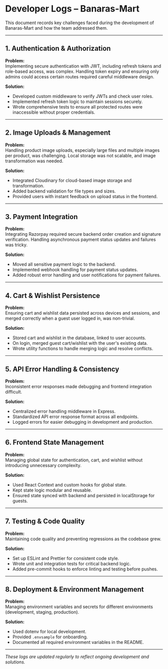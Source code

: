 # Developer Logs – Banaras-Mart

This document records key challenges faced during the development of Banaras-Mart and how the team addressed them.

---

## 1. **Authentication & Authorization**

**Problem:**  
Implementing secure authentication with JWT, including refresh tokens and role-based access, was complex. Handling token expiry and ensuring only admins could access certain routes required careful middleware design.

**Solution:**  
- Developed custom middleware to verify JWTs and check user roles.
- Implemented refresh token logic to maintain sessions securely.
- Wrote comprehensive tests to ensure all protected routes were inaccessible without proper credentials.

---

## 2. **Image Uploads & Management**

**Problem:**  
Handling product image uploads, especially large files and multiple images per product, was challenging. Local storage was not scalable, and image transformation was needed.

**Solution:**  
- Integrated Cloudinary for cloud-based image storage and transformation.
- Added backend validation for file types and sizes.
- Provided users with instant feedback on upload status in the frontend.

---

## 3. **Payment Integration**

**Problem:**  
Integrating Razorpay required secure backend order creation and signature verification. Handling asynchronous payment status updates and failures was tricky.

**Solution:**  
- Moved all sensitive payment logic to the backend.
- Implemented webhook handling for payment status updates.
- Added robust error handling and user notifications for payment failures.

---

## 4. **Cart & Wishlist Persistence**

**Problem:**  
Ensuring cart and wishlist data persisted across devices and sessions, and merged correctly when a guest user logged in, was non-trivial.

**Solution:**  
- Stored cart and wishlist in the database, linked to user accounts.
- On login, merged guest cart/wishlist with the user's existing data.
- Wrote utility functions to handle merging logic and resolve conflicts.

---

## 5. **API Error Handling & Consistency**

**Problem:**  
Inconsistent error responses made debugging and frontend integration difficult.

**Solution:**  
- Centralized error handling middleware in Express.
- Standardized API error response format across all endpoints.
- Logged errors for easier debugging in development and production.

---

## 6. **Frontend State Management**

**Problem:**  
Managing global state for authentication, cart, and wishlist without introducing unnecessary complexity.

**Solution:**  
- Used React Context and custom hooks for global state.
- Kept state logic modular and reusable.
- Ensured state synced with backend and persisted in localStorage for guests.

---

## 7. **Testing & Code Quality**

**Problem:**  
Maintaining code quality and preventing regressions as the codebase grew.

**Solution:**  
- Set up ESLint and Prettier for consistent code style.
- Wrote unit and integration tests for critical backend logic.
- Added pre-commit hooks to enforce linting and testing before pushes.

---

## 8. **Deployment & Environment Management**

**Problem:**  
Managing environment variables and secrets for different environments (development, staging, production).

**Solution:**  
- Used dotenv for local development.
- Provided `.envsample` for onboarding.
- Documented all required environment variables in the README.

---

*These logs are updated regularly to reflect ongoing development and solutions.*